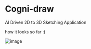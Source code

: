 # Cogni-draw
AI Driven 2D to 3D Sketching Application

how it looks so far :)

![image](https://github.com/user-attachments/assets/e156b76e-640b-4721-a471-dc1a737dbbba)

